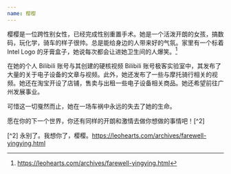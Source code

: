 ```yaml
---
name: 樱樱
---
```

樱樱是一位跨性别女性，已经完成性别重置手术。她是一个活泼开朗的女孩，搞数码，玩化学，骑车的样子很帅。总是能给身边的人带来好的气氛。家里有一个标着 Intel Logo 的牙膏盒子，她说每次都会让进她卫生间的人爆笑。[^1]

在她的个人 Bilibili 账号与其创建的硬核视频 Bilibili 账号极客实验室中，其发布了大量的关于电子设备的文章与视频。此外，她还发布了一些与摩托骑行相关的视频。她还在淘宝开设了店铺，售卖与出租一些电子设备相关商品。她还希望前往广州发展事业。

可惜这一切戛然而止，她在一场车祸中永远的失去了她的生命。

愿在你的下一个世界，你还有同样的开朗和激情去做你想做的事情吧！[^2]

[^1]: https://leohearts.com/archives/farewell-yingying.html

[^2] 永别了。我想你了，樱樱。https://leohearts.com/archives/farewell-yingying.html
